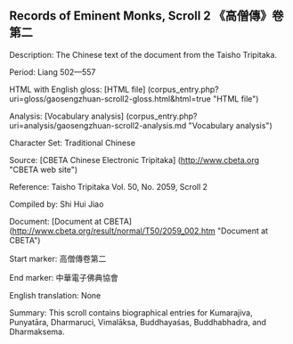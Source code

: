 ##  Records of Eminent Monks, Scroll 2 《高僧傳》卷第二

Description: The Chinese text of the document from the Taisho Tripitaka.

Period: Liang 502—557

HTML with English gloss: [HTML file] (corpus_entry.php?uri=gloss/gaosengzhuan-scroll2-gloss.html&html=true "HTML file")

Analysis: [Vocabulary analysis] (corpus_entry.php?uri=analysis/gaosengzhuan-scroll2-analysis.md "Vocabulary analysis")

Character Set: Traditional Chinese

Source: [CBETA Chinese Electronic Tripitaka] (http://www.cbeta.org "CBETA web site")

Reference: Taisho Tripitaka Vol. 50, No. 2059, Scroll 2

Compiled by: Shi Hui Jiao

Document: [Document at CBETA] (http://www.cbeta.org/result/normal/T50/2059_002.htm "Document at CBETA")

Start marker: 高僧傳卷第二

End marker: 中華電子佛典協會

English	translation: None

Summary: This scroll contains biographical entries for Kumarajiva, Punyatāra, Dharmaruci, Vimalāksa, Buddhayaśas, Buddhabhadra, and Dharmaksema.


